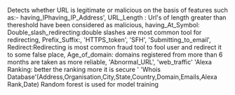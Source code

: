 Detects whether URL is legitimate or malicious on the basis of features such as:-
having_IPhaving_IP_Address',
URL_Length : Url's of length greater than thereshold have been considered as malicious,
having_At_Symbol: 
Double_slash_redirecting:double slashes are most common tool for redirecting,
Prefix_Suffix:,
'HTTPS_token',
'SFH',
'Submitting_to_email',
Redirect:Redirecting is most common fraud tool to fool user and redirect it to some false place,
Age_of_domain: domains registered from more than 6 months are taken as more reliable,
'Abnormal_URL',
'web_traffic'
'Alexa Ranking: better the ranking more it is secure '
'Whois Database'(Address,Organisation,City,State,Country,Domain,Emails,Alexa Rank,Date)
Random forest is used for model training

